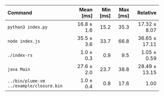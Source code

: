 | Command | Mean [ms] | Min [ms] | Max [ms] | Relative |
|:---|---:|---:|---:|---:|
| `python3 index.py` | 16.8 ± 1.6 | 15.2 | 35.3 | 17.32 ± 8.07 |
| `node index.js` | 35.5 ± 3.6 | 33.7 | 66.8 | 36.65 ± 17.11 |
| `./index-rs` | 1.0 ± 0.3 | 0.9 | 9.5 | 1.05 ± 0.59 |
| `java Main` | 27.6 ± 2.0 | 23.7 | 38.8 | 28.49 ± 13.15 |
| `../bin/plume-vm ../example/closure.bin` | 1.0 ± 0.4 | 0.8 | 17.6 | 1.00 |
